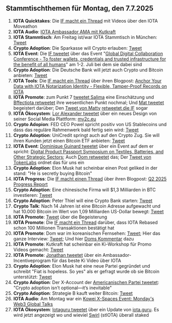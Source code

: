 ## Stammtischthemen für Montag, den 7.7.2025 

1. **IOTA Quicktakes**: Die [IF macht ein Thread](https://x.com/iota/status/1939700571658653972) mit Videos über den IOTA Moveathon
2. **IOTA Audio**: [IOTA Ambassador AMA mit Kutkraft](https://x.com/kutkraft/status/1939154991740264811)
3. **IOTA Stammtisch**: Am Freitag ist/war IOTA Stammtisch in München: [Tweet](https://x.com/IotaMunchen/status/1939980968183448047)
4. **Crypto Adoption**: Die Sparkasse will Crypto erlauben: [Tweet](https://x.com/Vivek4real_/status/1939750882091872648)
5. **IOTA Event**: Die [IF tweetet](https://x.com/iota/status/1939987344238563547) über das Event "[Global Digital Collaboration Conference - To foster wallets, credentials and trusted infrastructure for the benefit of all humans](https://globaldigitalcollaboration.org/)" am 1-2. Juli bei dem sie dabei sind
6. **Crypto Adoption**: Die Deutsche Bank will jetzt auch Crypto und Bitcoin anbieten: [Tweet](https://x.com/Vivek4real_/status/1939995911410659378)
7. **IOTA Tools**: Die [IF macht ein Thread](https://x.com/iota/status/1940032740197335173) über ihren Blogpost: [Anchor Your Data with IOTA Notarization Identity - Flexible, Tamper-Proof Records on IOTA](https://blog.iota.org/iota-notarization/)
8. **IOTA Promote**: zum Punkt 7 [tweetet Salima](https://x.com/Salimasbegum/status/1940048864934793217) eine Einschätzung und [Bffectiota retweetet](https://x.com/karlaxelm/status/1940086833607479650) ihre wesentlichen Punkt nochmal; Und [Mat tweetet](https://x.com/mat_rash38998/status/1940843011279409583) begeistert darüber; Den [Tweet von Matty](https://x.com/mat_rash38998/status/1940877052640743535) [retweetet die IF](https://x.com/iota/status/1941136664832663623) sogar
9. **IOTA Ökosystem**: [Lor Alexander tweetet](https://x.com/shortaktien/status/1940141542863257787) über ein neues Design von seiner Social Media Plattform: [my2c.eu](https://my2c.eu/)
10. **Crypto Adopion**: FED CEO Powel spricht positiv von US Stablecoins und dass das reguläre Rahmenwerk bald fertig sein wird: [Tweet](https://x.com/WatcherGuru/status/1940062442513715392)
11. **Crypto Adoption**: UniCredit springt auch auf den Crypto Zug. Sie will ihren Kunden jetzt einen Bitcoin ETF anbieten: [Tweet](https://x.com/coinbureau/status/1940279092730880434)
12. **IOTA Event**: [Dominique Guinard tweetet](https://x.com/domguinard/status/1940291025282761031) über ein Event auf dem er spricht: [Digital Product Passport Symposium on Textiles, Batteries, and Other Strategic Sectors](https://unece.org/trade/events/digital-product-passport-symposium-textiles-batteries-and-other-strategic-sectors); Auch [Dom retweetet](https://x.com/DomSchiener/status/1940377303181361306) das; Der [Tweet von TokenLabs](https://x.com/TokenLabsX/status/1940373093177823557) ordnet das für uns ein
13. **Crypto Adoption**: Elon Musk hat scheinbar einen Post geliked in der stand: "He is secretly buying Bitcoin"
14. **IOTA Progress**: Die [IF macht einen Thread](https://x.com/iota/status/1940395038778790366) über ihren Blogpost: [Q2 2025 Progress Report](https://blog.iota.org/q2-2025-progress-report/)
15. **Crypto Adoption**: Eine chinesische Firma will $1,3 Milliarden in BTC investieren: [Tweet](https://x.com/Vivek4real_/status/1940402179145412773)
16. **Crypto Adoption**: Peter Thiel will eine Crypto Bank starten: [Tweet](https://x.com/pete_rizzo_/status/1940396412522352998)
17. **Crypto Talk**: Nach 14 Jahren ist eine Bitcoin Adresse aufgewacht und hat 10.000 Bitcoin im Wert von 1,09 Milliarden US-Dollar bewegt: [Tweet](https://x.com/BitcoinMagazine/status/1941049799811416097)
18. **IOTA Promote**: [Tweet](https://x.com/mat_rash38998/status/1940843011279409583) über die Begeisterung
19. **IOTA Promote**: Die [IF macht ein Thread](https://x.com/iota/status/1941014116837081470) darüber, dass IOTA Rebased schon 100 Millionen Transaktionen bestätigt hat
20. **IOTA Promote**: Dom war im koreanischen Fernsehen: [Tweet](https://x.com/ksatoshi_iota/status/1941384716550275349); Hier das ganze Interview: [Tweet](https://x.com/moonbaklava/status/1941567012372971782); Und hier [Doms Kommentar](https://x.com/DomSchiener/status/1941868277434642583) dazu
21. **IOTA Promote**: Kutkraft hat scheinbar ein Ki-Workshop für Promo Videos gemacht: [Tweet](https://x.com/Cigamatoi/status/1941821716637843771)
22. **IOTA Promote**: [Jonathan tweetet](https://x.com/3rdEclips3/status/1942207766560464945) über ein Ambassador-Incentiveprogram für das beste Ki Video über IOTA
23. **Crypto Adoption**: Elon Musk hat eine neue Partei gegründet und schreibt "Fiat is hopeless. So yes" als er gefragt wurde ob sie Bitcoin unterstützt: [Tweet](https://x.com/blocktrainer/status/1942034931414159381)
24. **Crypto Adoption**: Der X-Account der [Americanischen Partei tweetet](https://x.com/AmericaPartyX/status/1942030173081157784): "Crypto adoption isn’t optional—it’s inevitable"
25. **Crypto Adoption**: Strategie B kauft weiter Bitcoin: [Tweet](https://x.com/saylor/status/1942200866158596465)
26. **IOTA Audio**: Am Montag war ein [Kowei X-Spaces Event: Monday's Web3 Global Talks](https://x.com/iota/status/1942173202442022978)
27. **IOTA Ökosystem**: [Iotaguru tweetet](https://x.com/iota_guru/status/1942145370521280597) über ein Update von [iota.guru](https://www.iota.guru/). Es wird jetzt angezeigt wo und wieviel [Swirl](https://x.com/swirlstake) (stIOTA) überall staked
